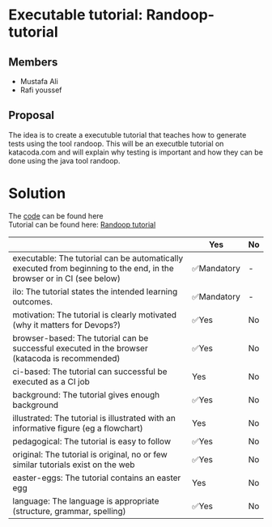 # Executable tutorial: Randoop-tutorial

## Members 
- Mustafa Ali 
- Rafi youssef

## Proposal
The idea is to create a executuble tutorial that teaches how to generate tests using the tool randoop. This will be an executble tutorial on katacoda.com and will explain why testing is important and how they can be done using the java tool randoop.

# Solution
The [code](https://github.com/mustafamusse/Randoop-tutorial) can be found here  
Tutorial can be found here: [Randoop tutorial](https://www.katacoda.com/mustafamusse/scenarios/randoof-tutorial)

|                                             | Yes | No | 
|-------------------------------------------- | ----|----|
|executable: The tutorial can be automatically executed from beginning to the end, in the browser or in CI (see below) | ✅Mandatory | - | 
|ilo: The tutorial states the intended learning outcomes. | ✅Mandatory | - | 
|motivation: The tutorial is clearly motivated (why it matters for Devops?) | ✅Yes | No | 
|browser-based: The tutorial can be successful executed in the browser (katacoda is recommended) | ✅Yes | No | 
|ci-based: The tutorial can successful be executed as a CI job | Yes | No | 
|background: The tutorial gives enough background | ✅Yes | No | 
|illustrated: The tutorial is illustrated with an informative figure (eg a flowchart) | Yes | No | 
|pedagogical: The tutorial is easy to follow  | ✅Yes | No | 
|original: The tutorial is original, no or few similar tutorials exist on the web | ✅Yes | No |
|easter-eggs: The tutorial contains an easter egg | Yes | No | 
|language: The language is appropriate (structure, grammar, spelling) | ✅Yes | No |